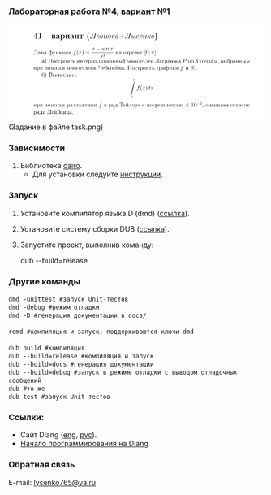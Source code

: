 ### Лабораторная работа №4, вариант №1

![Задание](task.png)
(Задание в файле task.png)

### Зависимости

1. Библиотека [cairo](https://www.cairographics.org/).
    * Для установки следуйте [инструкции](https://www.cairographics.org/download/).

### Запуск

1. Установите компилятор языка D (dmd) ([ссылка](https://dlang.org/download.html#dmd)).
2. Установите систему сборки DUB ([ссылка](https://dub.pm/getting_started)).
3. Запустите проект, выполнив команду:

	dub --build=release

### Другие команды
	dmd -unittest #запуск Unit-тестов
	dmd -debug #режим отладки
	dmd -D #генерация документации в docs/
	
	rdmd #компиляция и запуск; поддерживаются ключи dmd

	dub build #компиляция
	dub --build=release #компиляция и запуск
	dub --build=docs #генерация документации
	dub --build=debug #запуск в режиме отладки с выводом отладочных сообщений
	dub #то же
	dub test #запуск Unit-тестов

### Ссылки:
* Сайт Dlang ([eng](https://dlang.org/), [рус](https://dlang.ru/)).
* [Начало программирования на Dlang](https://github.com/deviator/duseful/blob/master/manuals/begin.md)

### Обратная связь
E-mail: [lysenko765@ya.ru](mailto:lysenko765@ya.ru)

